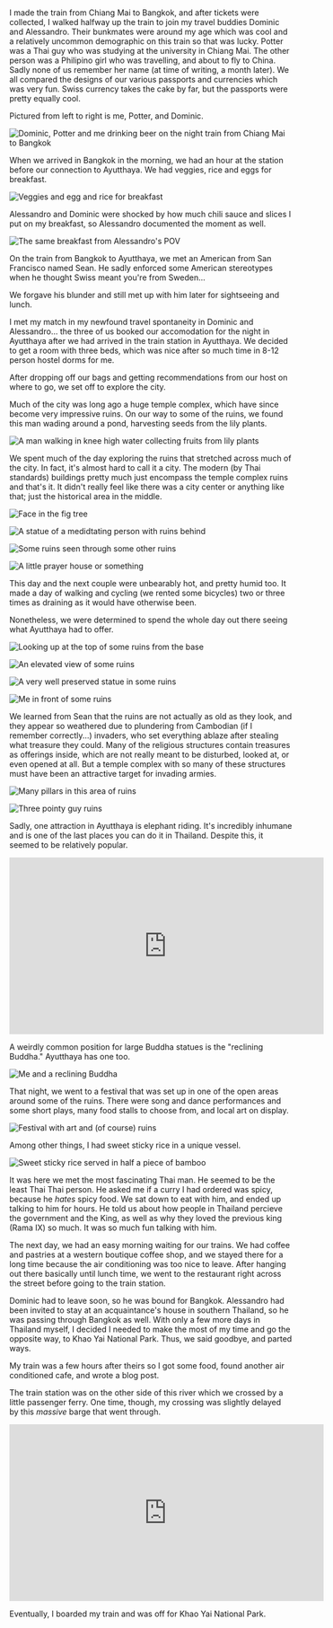 #

I made the train from Chiang Mai to Bangkok, and after tickets were collected, I walked halfway up the train to join my travel buddies Dominic and Alessandro. Their bunkmates were around my age which was cool and a relatively uncommon demographic on this train so that was lucky. Potter was a Thai guy who was studying at the university in Chiang Mai. The other person was a Philipino girl who was travelling, and about to fly to China. Sadly none of us remember her name (at time of writing, a month later). We all compared the designs of our various passports and currencies which was very fun. Swiss currency takes the cake by far, but the passports were pretty equally cool.

Pictured from left to right is me, Potter, and Dominic.

![Dominic, Potter and me drinking beer on the night train from Chiang Mai to Bangkok](/blog/images/2023-03-31_trainpals.jpg)

When we arrived in Bangkok in the morning, we had an hour at the station before our connection to Ayutthaya. We had veggies, rice and eggs for breakfast.

![Veggies and egg and rice for breakfast](/blog/images/2023-03-31_trainstationbrek1.jpg)

Alessandro and Dominic were shocked by how much chili sauce and slices I put on my breakfast, so Alessandro documented the moment as well.

![The same breakfast from Alessandro's POV](/blog/images/2023-03-31_trainstationbrek2.jpg)

On the train from Bangkok to Ayutthaya, we met an American from San Francisco named Sean. He sadly enforced some American stereotypes when he thought Swiss meant you're from Sweden...

We forgave his blunder and still met up with him later for sightseeing and lunch.

I met my match in my newfound travel spontaneity in Dominic and Alessandro... the three of us booked our accomodation for the night in Ayutthaya after we had arrived in the train station in Ayutthaya. We decided to get a room with three beds, which was nice after so much time in 8-12 person hostel dorms for me.

After dropping off our bags and getting recommendations from our host on where to go, we set off to explore the city.

Much of the city was long ago a huge temple complex, which have since become very impressive ruins. On our way to some of the ruins, we found this man wading around a pond, harvesting seeds from the lily plants. 

![A man walking in knee high water collecting fruits from lily plants](/blog/images/2023-03-31_cityforager.jpg)

We spent much of the day exploring the ruins that stretched across much of the city. In fact, it's almost hard to call it a city. The modern (by Thai standards) buildings pretty much just encompass the temple complex ruins and that's it. It didn't really feel like there was a city center or anything like that; just the historical area in the middle.

![Face in the fig tree](/blog/images/2023-03-31_treeface.jpg)

![A statue of a medidtating person with ruins behind](/blog/images/2023-03-31_meditator.jpg)

![Some ruins seen through some other ruins](/blog/images/2023-03-31_ruins1.jpg)

![A little prayer house or something](/blog/images/2023-03-31_ruins2.jpg)

This day and the next couple were unbearably hot, and pretty humid too. It made a day of walking and cycling (we rented some bicycles) two or three times as draining as it would have otherwise been.

Nonetheless, we were determined to spend the whole day out there seeing what Ayutthaya had to offer.

![Looking up at the top of some ruins from the base](/blog/images/2023-03-31_ruins3.jpg)

![An elevated view of some ruins](/blog/images/2023-03-31_ruins4.jpg)

![A very well preserved statue in some ruins](/blog/images/2023-03-31_ruins5.jpg)

![Me in front of some ruins](/blog/images/2023-03-31_ruins6.jpg)

We learned from Sean that the ruins are not actually as old as they look, and they appear so weathered due to plundering from Cambodian (if I remember correctly...) invaders, who set everything ablaze after stealing what treasure they could. Many of the religious structures contain treasures as offerings inside, which are not really meant to be disturbed, looked at, or even opened at all. But a temple complex with so many of these structures must have been an attractive target for invading armies.

![Many pillars in this area of ruins](/blog/images/2023-03-31_ruins7.jpg)

![Three pointy guy ruins](/blog/images/2023-03-31_ruins8.jpg)

Sadly, one attraction in Ayutthaya is elephant riding. It's incredibly inhumane and is one of the last places you can do it in Thailand. Despite this, it seemed to be relatively popular.

<iframe width="560" height="315" src="https://www.youtube.com/embed/Ogk-3ux785U" title="YouTube video player" frameborder="0" allow="accelerometer; autoplay; clipboard-write; encrypted-media; gyroscope; picture-in-picture; web-share" allowfullscreen></iframe>

A weirdly common position for large Buddha statues is the "reclining Buddha." Ayutthaya has one too.

![Me and a reclining Buddha](/blog/images/2023-03-31_recliningbuddha.jpg)

That night, we went to a festival that was set up in one of the open areas around some of the ruins. There were song and dance performances and some short plays, many food stalls to choose from, and local art on display. 

![Festival with art and (of course) ruins](/blog/images/2023-03-31_festival.jpg)

Among other things, I had sweet sticky rice in a unique vessel.

![Sweet sticky rice served in half a piece of bamboo](/blog/images/2023-03-31_bamboorice.jpg)

It was here we met the most fascinating Thai man. He seemed to be the least Thai Thai person. He asked me if a curry I had ordered was spicy, because he _hates_ spicy food. We sat down to eat with him, and ended up talking to him for hours. He told us about how people in Thailand percieve the government and the King, as well as why they loved the previous king (Rama IX) so much. It was so much fun talking with him.

The next day, we had an easy morning waiting for our trains. We had coffee and pastries at a western boutique coffee shop, and we stayed there for a long time because the air conditioning was too nice to leave. After hanging out there basically until lunch time, we went to the restaurant right across the street before going to the train station.

Dominic had to leave soon, so he was bound for Bangkok. Alessandro had been invited to stay at an acquaintance's house in southern Thailand, so he was passing through Bangkok as well. With only a few more days in Thailand myself, I decided I needed to make the most of my time and go the opposite way, to Khao Yai National Park. Thus, we said goodbye, and parted ways.

My train was a few hours after theirs so I got some food, found another air conditioned cafe, and wrote a blog post.

The train station was on the other side of this river which we crossed by a little passenger ferry. One time, though, my crossing was slightly delayed by this _massive_ barge that went through.

<iframe width="560" height="315" src="https://www.youtube.com/embed/AYFR7i-Oa9o" title="YouTube video player" frameborder="0" allow="accelerometer; autoplay; clipboard-write; encrypted-media; gyroscope; picture-in-picture; web-share" allowfullscreen></iframe>

Eventually, I boarded my train and was off for Khao Yai National Park.

